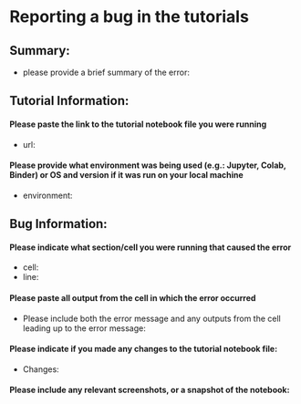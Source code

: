 # Reporting a bug in the tutorials

## Summary:
- please provide a brief summary of the error:


## Tutorial Information:

#### Please paste the link to the tutorial notebook file you were running
- url: 

#### Please provide what environment was being used (e.g.: Jupyter, Colab, Binder) or OS and version if it was run on your local machine
- environment:


## Bug Information:

#### Please indicate what section/cell you were running that caused the error
- cell:
- line:

#### Please paste all output from the cell in which the error occurred
- Please include both the error message and any outputs from the cell leading up to the error message:


#### Please indicate if you made any changes to the tutorial notebook file:
- Changes:


#### Please include any relevant screenshots, or a snapshot of the notebook:
